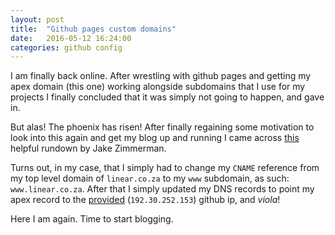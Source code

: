 ```yaml
---
layout: post
title:  "Github pages custom domains"
date:   2016-05-12 16:24:00
categories: github config 
---
```


I am finally back online. After wrestling with github pages and getting my apex domain (this one) working alongside subdomains that I use for my projects I finally concluded that it was simply not going to happen, and gave in. 

But alas! The phoenix has risen! After finally regaining some motivation to look into this again and get my blog up and running I came across [this][this] helpful rundown by Jake Zimmerman. 

Turns out, in my case, that I simply had to change my `CNAME` reference from my top level domain of `linear.co.za` to my `www` subdomain, as such: `www.linear.co.za`. 
After that I simply updated my DNS records to point my apex record to the [provided][ip] (`192.30.252.153`) github ip, and *viola*!

Here I am again. Time to start blogging.

[this]: http://blog.jez.io/2014/05/06/github-pages-custom-domains/
[ip]: https://help.github.com/articles/troubleshooting-custom-domains/#dns-record-doesnt-point-to-githubs-server

